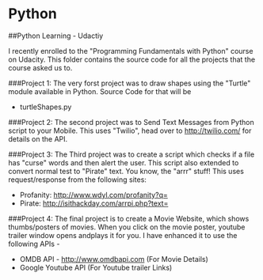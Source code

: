 # Python
##Python Learning - Udactiy

I recently enrolled to the "Programming Fundamentals with Python" course on Udacity. This folder contains the source code for all the projects that the course asked us to.

###Project 1:
The very forst project was to draw shapes using the "Turtle" module available in Python. Source Code for that will be 
- turtleShapes.py

###Project 2:
The second project was to Send Text Messages from Python script to your Mobile. This uses "Twilio", head over to http://twilio.com/ for details on the API.

###Project 3:
The Third project was to create a script which checks if a file has "curse" words and then alert the user. This script also extended to convert normal test to "Pirate" text. You know, the "arrr" stuff!
This uses request/response from the following sites:
- Profanity: http://www.wdyl.com/profanity?q=<Your Text>
- Pirate: http://isithackday.com/arrpi.php?text=<Your Text>

###Project 4:
The final project is to create a Movie Website, which shows thumbs/posters of movies. When you click on the movie poster, youtube trailer window opens andplays it for you. I have enhanced it to use the following APIs - 
- OMDB API - http://www.omdbapi.com (For Movie Details)
- Google Youtube API (For Youtube trailer Links)


